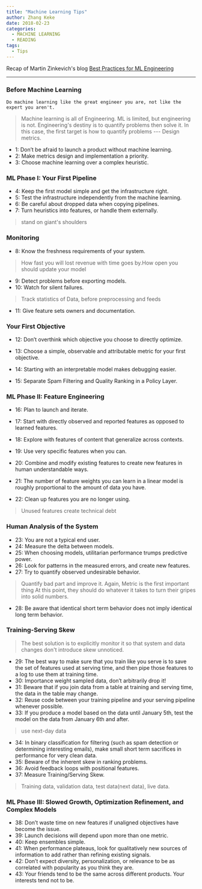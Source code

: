 ```yaml
---
title: "Machine Learning Tips"
author: Zhang Keke
date: 2018-02-23
categories:
  - MACHINE LEARNING
  - READING
tags:
  - Tips
---
```



Recap of Martin Zinkevich's blog 
[Best Practices for ML Engineering](http://martin.zinkevich.org/rules_of_ml/rules_of_ml.pdf)

---

### Before Machine Learning 

```
Do machine learning like the great engineer you are, not like the expert you aren't.
```

> Machine learning is all of Engineering.
ML is limited, but engineering is not. 
Engineering's destiny is to quantify problems then solve it. In this case, the first target is how to quantify problems --- Design metrics.

* 1: Don’t be afraid to launch a product without machine learning.
* 2: Make metrics design and implementation a priority.
* 3: Choose machine learning over a complex heuristic.
### ML Phase I: Your First Pipeline
* 4: Keep the first model simple and get the infrastructure right. 
* 5: Test the infrastructure independently from the machine learning. 
* 6: Be careful about dropped data when copying pipelines.
* 7: Turn heuristics into features, or handle them externally.
> stand on giant's shoulders

### Monitoring
* 8: Know the freshness requirements of your system.
> How fast you will lost revenue with time goes by.How open you should update your model

* 9: Detect problems before exporting models.
* 10: Watch for silent failures.
> Track statistics of Data, before preprocessing and feeds 

* 11: Give feature sets owners and documentation.
### Your First Objective
* 12: Don’t overthink which objective you choose to directly optimize. 
* 13: Choose a simple, observable and attributable metric for your first objective.

* 14: Starting with an interpretable model makes debugging easier. 

* 15: Separate Spam Filtering and Quality Ranking in a Policy Layer.
### ML Phase II: Feature Engineering
* 16: Plan to launch and iterate.
* 17: Start with directly observed and reported features as opposed to learned features.
                          
* 18: Explore with features of content that generalize across contexts. 
* 19: Use very specific features when you can.
* 20: Combine and modify existing features to create new features in human understandable ways.
* 21: The number of feature weights you can learn in a linear model is roughly proportional to the amount of data you have.
* 22: Clean up features you are no longer using.
> Unused features create technical debt

###  Human Analysis of the System
* 23: You are not a typical end user.
* 24: Measure the delta between models.
* 25: When choosing models, utilitarian performance trumps predictive power.
* 26: Look for patterns in the measured errors, and create new features.
* 27: Try to quantify observed undesirable behavior.
> Quantify bad part and improve it. Again, Metric is the first important thing
At this point, they should do whatever it takes to turn their gripes into solid numbers.

* 28: Be aware that identical short term behavior does not imply identical long term behavior.
### Training-Serving Skew
> The best solution is to explicitly monitor it so that system and  data changes don't introduce skew unnoticed.

* 29: The best way to make sure that you train like you serve is to save the set of features used at serving time, and then pipe those features to a log to use them at training time.
* 30: Importance weight sampled data, don’t arbitrarily drop it!
* 31: Beware that if you join data from a table at training and serving time, the data in the table may change.
* 32: Reuse code between your training pipeline and your serving pipeline whenever possible.
* 33: If you produce a model based on the data until January 5th, test the model on the data from January 6th and after.
> use next-day data

* 34: In binary classification for filtering (such as spam detection or determining interesting emails), make small short term sacrifices in performance for very clean data.
* 35: Beware of the inherent skew in ranking problems.
* 36: Avoid feedback loops with positional features.
* 37: Measure Training/Serving Skew.
> Training data, validation data, test data(next data), live data.

### ML Phase III: Slowed Growth, Optimization Refinement, and Complex Models
* 38: Don’t waste time on new features if unaligned objectives have become the issue.
* 39: Launch decisions will depend upon more than one metric.
* 40: Keep ensembles simple.
* 41: When performance plateaus, look for qualitatively new sources of information to add rather than refining existing signals.
* 42: Don’t expect diversity, personalization, or relevance to be as correlated with popularity as you think they are.
* 43: Your friends tend to be the same across different products. Your interests tend not to be.